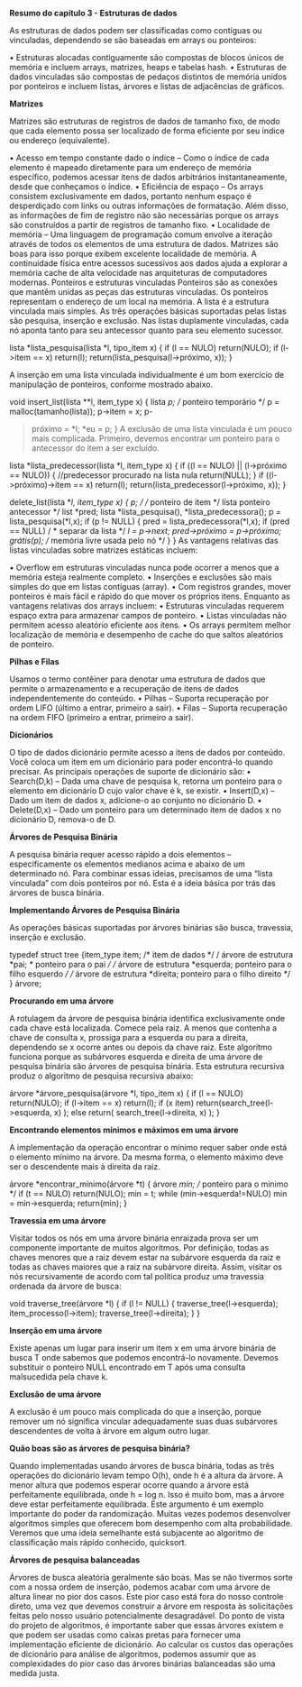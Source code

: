 **Resumo do capítulo 3 - Estruturas de dados**

As estruturas de dados podem ser classificadas como contíguas ou vinculadas, dependendo se são baseadas em arrays ou ponteiros:

• Estruturas alocadas contiguamente são compostas de blocos únicos de memória e incluem arrays, matrizes, heaps e tabelas hash.
• Estruturas de dados vinculadas são compostas de pedaços distintos de memória unidos por ponteiros e incluem listas, árvores e listas de adjacências de gráficos.

**Matrizes**

Matrizes são estruturas de registros de dados de tamanho fixo, de modo que cada elemento possa ser localizado de forma eficiente por seu índice ou endereço (equivalente).

• Acesso em tempo constante dado o índice – Como o índice de cada elemento é mapeado diretamente para um endereço de memória específico, podemos acessar itens de dados arbitrários instantaneamente, desde que conheçamos o índice.
• Eficiência de espaço – Os arrays consistem exclusivamente em dados, portanto nenhum espaço é desperdiçado com links ou outras informações de formatação. Além disso, as informações de fim de registro não são necessárias porque os arrays são construídos a partir de registros de tamanho fixo.
• Localidade de memória – Uma linguagem de programação comum envolve a iteração através de todos os elementos de uma estrutura de dados. Matrizes são boas para isso porque exibem excelente localidade de memória. A continuidade física entre acessos sucessivos aos dados ajuda a explorar a memória cache de alta velocidade nas arquiteturas de computadores modernas.
Ponteiros e estruturas vinculadas
Ponteiros são as conexões que mantêm unidas as peças das estruturas vinculadas. Os ponteiros representam o endereço de um local na memória.
A lista é a estrutura vinculada mais simples. As três operações básicas suportadas pelas listas são pesquisa, inserção e exclusão. Nas listas duplamente vinculadas, cada nó aponta tanto para seu antecessor quanto para seu elemento sucessor.

lista *lista_pesquisa(lista *l, tipo_item x) {
if (l == NULO) return(NULO);
if (l->item == x) return(l);
return(lista_pesquisa(l->próximo, x));
}

A inserção em uma lista vinculada individualmente é um bom exercício de manipulação de ponteiros, conforme mostrado abaixo.

void insert_list(lista **l, item_type x) {
lista *p;                                                       /* ponteiro temporário */
p = malloc(tamanho(lista)); p->item = x; p-
>próximo = *l; *eu
= p;
}
A exclusão de uma lista vinculada é um pouco mais complicada. Primeiro, devemos encontrar um ponteiro para o antecessor do item a ser excluído.

lista *lista_predecessor(lista *l, item_type x) {
if ((l == NULO) || (l->próximo == NULO)) {
//predecessor procurado na lista nula return(NULL);
}
if ((l->próximo)->item == x) return(l);
return(lista_predecessor(l->próximo, x));
}

delete_list(lista **l, item_type x) {
            *p; /*                                       /* ponteiro de item */ lista
                     ponteiro antecessor */ list *pred; lista *lista_pesquisa(), *lista_predecessora();
p = lista_pesquisa(*l,x); if (p !=
NULL) { pred =
               lista_predecessora(*l,x); if (pred == NULL) /
               * separar da lista */ *l = p->next;
               pred->próximo = p->próximo;
grátis(p);                                              /* memória livre usada pelo nó */
}
}
As vantagens relativas das listas vinculadas sobre matrizes estáticas incluem:

• Overflow em estruturas vinculadas nunca pode ocorrer a menos que a memória esteja realmente completo.
• Inserções e exclusões são mais simples do que em listas contíguas (array).
• Com registros grandes, mover ponteiros é mais fácil e rápido do que mover os próprios itens.
Enquanto as vantagens relativas dos arrays incluem:
• Estruturas vinculadas requerem espaço extra para armazenar campos de ponteiro.
• Listas vinculadas não permitem acesso aleatório eficiente aos itens.
• Os arrays permitem melhor localização de memória e desempenho de cache do que saltos aleatórios de ponteiro.

**Pilhas e Filas**

Usamos o termo contêiner para denotar uma estrutura de dados que permite o armazenamento e a recuperação de itens de dados independentemente do conteúdo.
• Pilhas – Suporta recuperação por ordem LIFO (último a entrar, primeiro a sair).
• Filas – Suporta recuperação na ordem FIFO (primeiro a entrar, primeiro a sair).

**Dicionários**

O tipo de dados dicionário permite acesso a itens de dados por conteúdo. Você coloca um item em um dicionário para poder encontrá-lo quando precisar.
As principais operações de suporte de dicionário são:
• Search(D,k) – Dada uma chave de pesquisa k, retorna um ponteiro para o elemento em dicionário D cujo valor chave é k, se existir.
• Insert(D,x) – Dado um item de dados x, adicione-o ao conjunto no dicionário D.
• Delete(D,x) – Dado um ponteiro para um determinado item de dados x no dicionário D, remova-o de D.

**Árvores de Pesquisa Binária**

A pesquisa binária requer acesso rápido a dois elementos – especificamente os elementos medianos acima e abaixo de um determinado nó. Para combinar essas ideias, precisamos de uma “lista vinculada” com dois ponteiros por nó. Esta é a ideia básica por trás das árvores de busca binária.

**Implementando Árvores de Pesquisa Binária**

As operações básicas suportadas por árvores binárias são busca, travessia, inserção e exclusão.

typedef struct tree {item_type item;                           /* item de dados */ /
árvore de estrutura *pai;                                             * ponteiro para o pai */ /*
árvore de estrutura *esquerda;                                    ponteiro para o filho esquerdo */ /*
árvore de estrutura *direita;                                        ponteiro para o filho direito */
} árvore;

**Procurando em uma árvore**

A rotulagem da árvore de pesquisa binária identifica exclusivamente onde cada chave está localizada. Comece pela raiz. A menos que contenha a chave de consulta x, prossiga para a esquerda ou para a direita, dependendo se x ocorre antes ou depois da chave raiz. Este algoritmo funciona porque as subárvores esquerda e direita de uma árvore de pesquisa binária são árvores de pesquisa binária. Esta estrutura recursiva produz o algoritmo de pesquisa recursiva abaixo:

árvore *árvore_pesquisa(árvore *l, tipo_item x) {
if (l == NULO) return(NULO);
if (l->item == x) return(l);
if (x item) 
              return(search_tree(l->esquerda, x) );
else
             return( search_tree(l->direita, x) );
}

**Encontrando elementos mínimos e máximos em uma árvore**

A implementação da operação encontrar o mínimo requer saber onde está o elemento mínimo na árvore. Da mesma forma, o elemento máximo deve ser o descendente mais à direita da raiz.

árvore *encontrar_mínimo(árvore *t) {
árvore *min;                                                            /* ponteiro para o mínimo */
if (t == NULO) return(NULO);
min = t; 
while (min->esquerda!=NULO)
                       min = min->esquerda;
return(min);
}

**Travessia em uma árvore**

Visitar todos os nós em uma árvore binária enraizada prova ser um componente importante de muitos algoritmos. Por definição, todas as chaves menores que a raiz devem estar na subárvore esquerda da raiz e todas as chaves maiores que a raiz na subárvore direita. Assim, visitar os nós recursivamente de acordo com tal política produz uma travessia ordenada da árvore de busca:

void traverse_tree(árvore *l) {
                         if (l != NULL)
                                              { traverse_tree(l->esquerda); 
                                                 item_processo(l->item); 
                                                 traverse_tree(l->direita);
                       }
}

**Inserção em uma árvore**

Existe apenas um lugar para inserir um item x em uma árvore binária de busca T onde sabemos que podemos encontrá-lo novamente. Devemos substituir o ponteiro NULL encontrado em T após uma consulta malsucedida pela chave k.

**Exclusão de uma árvore**

A exclusão é um pouco mais complicada do que a inserção, porque remover um nó significa vincular adequadamente suas duas subárvores descendentes de volta à árvore em algum outro lugar.

**Quão boas são as árvores de pesquisa binária?**

Quando implementadas usando árvores de busca binária, todas as três operações do dicionário levam tempo O(h), onde h é a altura da árvore. A menor altura que podemos esperar ocorre quando a árvore está perfeitamente equilibrada, onde h = log n. Isso é muito bom, mas a árvore deve estar perfeitamente equilibrada.
Este argumento é um exemplo importante do poder da randomização. Muitas vezes podemos desenvolver algoritmos simples que oferecem bom desempenho com alta probabilidade. Veremos que uma ideia semelhante está subjacente ao algoritmo de classificação mais rápido conhecido, quicksort.

**Árvores de pesquisa balanceadas**

Árvores de busca aleatória geralmente são boas. Mas se não tivermos sorte com a nossa ordem de inserção, podemos acabar com uma árvore de altura linear no pior dos casos. Este pior caso está fora do nosso controle direto, uma vez que devemos construir a árvore em resposta às solicitações feitas pelo nosso usuário potencialmente desagradável.
Do ponto de vista do projeto de algoritmos, é importante saber que essas árvores existem e que podem ser usadas como caixas pretas para fornecer uma implementação eficiente de dicionário. Ao calcular os custos das operações de dicionário para análise de algoritmos, podemos assumir que as complexidades do pior caso das árvores binárias balanceadas são uma medida justa.



